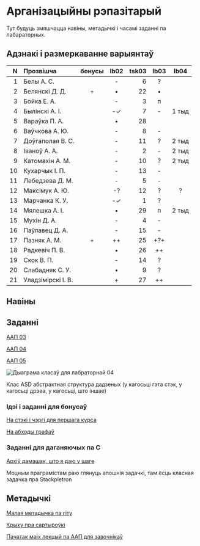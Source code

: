 # Арганізацыйны рэпазітарый

Тут будуць змяшчацца навіны, метадычкі і часамі заданні па лабараторных.

## Адзнакі і размеркаванне варыянтаў


|N  |Прозвішча         |бонусы|lb02|tsk03|lb03|lb04|
|--:|:-----------------|:----:|:--:|----:|:--:|:--:|
|  1|Белы А. С.        |      |- | 6|?  |
|  2|Белянскі Д. Д.    |+     |• |22|•  |
|  3|Бойка Е. А.       |      |- | 3|п  |
|  4|Былінскі А. І.    |      |-✓| 7|-  |1 тыд
|  5|Вараўка П. А.     |      |• |28|   |
|  6|Ваўчкова А. Ю.    |      |- | 8|-  |
|  7|Доўгаполая В. С.  |      |- |11|?  |2 тыд
|  8|Іваноў А. А.      |      |- | 2|-  |2 тыд
|  9|Катомахін А. М.   |      |- |10|?  |2 тыд
| 10|Кухарчык І. П.    |      |- |13|-  |
| 11|Лебедзева Д. М.   |      |- | 5|-  |
| 12|Максімук А. Ю.    |      |-?|12|?  |?
| 13|Марчанка К. У.    |      |-✓| 1|?  |
| 14|Мялешка А. І.     |      |• |29|п  |2 тыд
| 15|Мухін Д. А.       |      |- | 4|-  |
| 16|Паўлавец Д. А.    |      |- |15|-  |
| 17|Пазняк А. М.      |+     |++|25|+?+|
| 18|Радкевіч П. В.    |      |• |26|++ |
| 19|Скок В. П.        |      |- |14|?  |
| 20|Слабадняк С. У.   |      |• | 9|?  |
| 21|Уладзімірскі І. В.|      |+ |27|++ |


## Навіны

## Заданні

[ААП 03](https://github.com/BSU2013gr04Lego/Workflow/releases/download/task03/OOPlb03.pdf)

[ААП 04](https://github.com/BSU2013gr04Lego/Workflow/releases/download/OOP04/OOPlb04.pdf)

[ААП 05](https://github.com/BSU2013gr04Lego/Workflow/releases/download/polimorphism/Polimorfizm.pdf)

![Дыаграма класаў для лабраторнай 04](https://raw.githubusercontent.com/BSU2013gr04Lego/Workflow/master/pimplNVI.png)

Клас ASD абстрактная структура дадзеных (у кагосьці гэта стэк, у кагосьці дрэва, у кагосьці, што іншае)

### Ідэі і заданні для бонусаў

[На стэкі і чэргі для першага курса](https://github.com/BSU2013gr04Lego/Workflow/releases/download/%D0%B1%D0%BE%D0%BD%D1%83%D1%81%D1%8B/StekiCxerhi.pdf)

[На абходы графаў](https://github.com/BSU2013gr04Lego/Workflow/releases/download/%D0%B1%D0%BE%D0%BD%D1%83%D1%81%D1%8B/Obvhody1grup.pdf)

### Заданні для даганяючых па С

[Архіў дамашак, што я даю у шаге](https://github.com/BSU2013gr04Lego/Workflow/releases/download/forNewbie/dzArchive.7z)

Моцным праграмістам раю глянуць апошнія задачкі, там ёсць класная задачка пра Stackpletron

## Метадычкі
[Малая метадычка па гіту](https://github.com/BSU2013gr4Lego/Example/releases/download/gitPdf/AboutGit.pdf)

[Крыху пра сартыроўкі](https://github.com/BSU2013gr04Lego/Workflow/releases/download/%D0%B1%D0%BE%D0%BD%D1%83%D1%81%D1%8B/KSR_SortMasEd1.pdf)

[Пачатак маіх лекцый па ААП для завочнікаў](https://github.com/BSU2013gr04Lego/Workflow/releases/download/forNewbie/LekciiAAP1.pdf)
